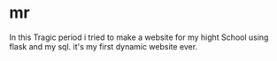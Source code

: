 # mr
In this Tragic period i tried to make a website for my hight School using flask and my sql. it's my first dynamic website ever. 
